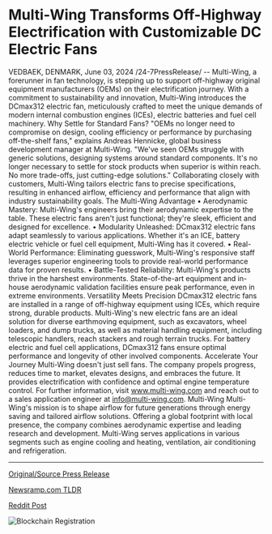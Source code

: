 # Multi-Wing Transforms Off-Highway Electrification with Customizable DC Electric Fans

VEDBAEK, DENMARK, June 03, 2024 /24-7PressRelease/ -- Multi-Wing, a forerunner in fan technology, is stepping up to support off-highway original equipment manufacturers (OEMs) on their electrification journey. With a commitment to sustainability and innovation, Multi-Wing introduces the DCmax312 electric fan, meticulously crafted to meet the unique demands of modern internal combustion engines (ICEs), electric batteries and fuel cell machinery.  Why Settle for Standard Fans? "OEMs no longer need to compromise on design, cooling efficiency or performance by purchasing off-the-shelf fans," explains Andreas Hennicke, global business development manager at Multi-Wing. "We've seen OEMs struggle with generic solutions, designing systems around standard components. It's no longer necessary to settle for stock products when superior is within reach. No more trade-offs, just cutting-edge solutions."  Collaborating closely with customers, Multi-Wing tailors electric fans to precise specifications, resulting in enhanced airflow, efficiency and performance that align with industry sustainability goals.  The Multi-Wing Advantage  •	Aerodynamic Mastery: Multi-Wing's engineers bring their aerodynamic expertise to the table. These electric fans aren't just functional; they're sleek, efficient and designed for excellence.  •	Modularity Unleashed: DCmax312 electric fans adapt seamlessly to various applications. Whether it's an ICE, battery electric vehicle or fuel cell equipment, Multi-Wing has it covered.  •	Real-World Performance: Eliminating guesswork, Multi-Wing's responsive staff leverages superior engineering tools to provide real-world performance data for proven results.  •	Battle-Tested Reliability: Multi-Wing's products thrive in the harshest environments. State-of-the-art equipment and in-house aerodynamic validation facilities ensure peak performance, even in extreme environments.  Versatility Meets Precision DCmax312 electric fans are installed in a range of off-highway equipment using ICEs, which require strong, durable products. Multi-Wing's new electric fans are an ideal solution for diverse earthmoving equipment, such as excavators, wheel loaders, and dump trucks, as well as material handling equipment, including telescopic handlers, reach stackers and rough terrain trucks.  For battery electric and fuel cell applications, DCmax312 fans ensure optimal performance and longevity of other involved components.  Accelerate Your Journey Multi-Wing doesn't just sell fans. The company propels progress, reduces time to market, elevates designs, and embraces the future. It provides electrification with confidence and optimal engine temperature control.  For further information, visit www.multi-wing.com and reach out to a sales application engineer at info@multi-wing.com.  Multi-Wing Multi-Wing's mission is to shape airflow for future generations through energy saving and tailored airflow solutions. Offering a global footprint with local presence, the company combines aerodynamic expertise and leading research and development. Multi-Wing serves applications in various segments such as engine cooling and heating, ventilation, air conditioning and refrigeration. 

---

[Original/Source Press Release](https://www.24-7pressrelease.com/press-release/511362/multi-wing-transforms-off-highway-electrification-with-customizable-dc-electric-fans)
                    

[Newsramp.com TLDR](None) 



[Reddit Post](https://www.reddit.com/r/technology_press/comments/1d70mqe/multiwing_introduces_dcmax312_electric_fan_for/) 



![Blockchain Registration](https://cdn.newsramp.app/24-7PressRelease/qrcode/246/3/coolXNku.webp)
